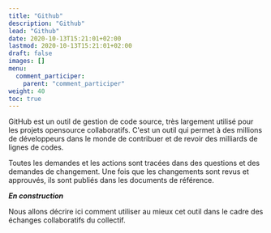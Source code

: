 ```yaml
---
title: "Github"
description: "Github"
lead: "Github"
date: 2020-10-13T15:21:01+02:00
lastmod: 2020-10-13T15:21:01+02:00
draft: false
images: []
menu:
  comment_participer:
    parent: "comment_participer"
weight: 40
toc: true
---
```


GitHub est un outil de gestion de code source, très largement utilisé pour les projets opensource collaboratifs.
C'est un outil qui permet à des millions de développeurs dans le monde de contribuer et de revoir des milliards de lignes de codes.

Toutes les demandes et les actions sont tracées dans des questions et des demandes de changement.
Une fois que les changements sont revus et approuvés, ils sont publiés dans les documents de référence.

***En construction***

Nous allons décrire ici comment utiliser au mieux cet outil dans le cadre des échanges collaboratifs du collectif.
